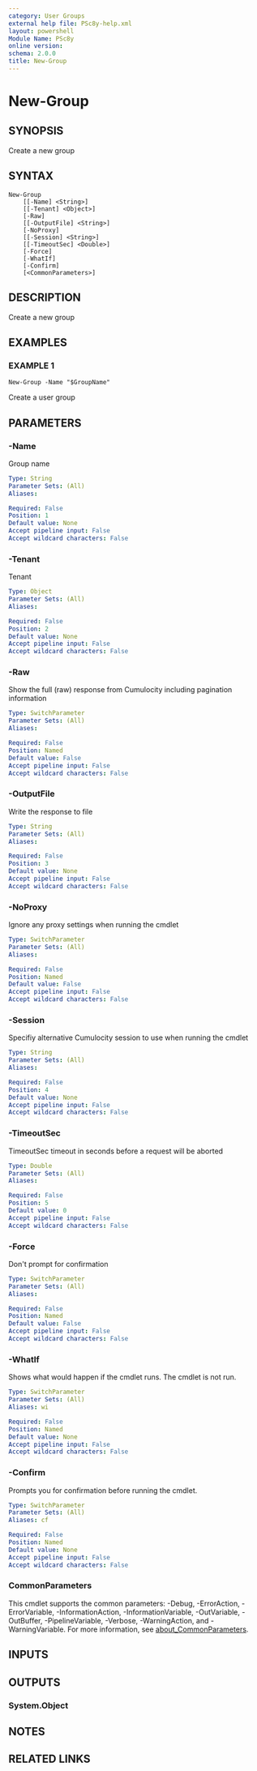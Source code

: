 ```yaml
---
category: User Groups
external help file: PSc8y-help.xml
layout: powershell
Module Name: PSc8y
online version:
schema: 2.0.0
title: New-Group
---
```


# New-Group

## SYNOPSIS
Create a new group

## SYNTAX

```
New-Group
	[[-Name] <String>]
	[[-Tenant] <Object>]
	[-Raw]
	[[-OutputFile] <String>]
	[-NoProxy]
	[[-Session] <String>]
	[[-TimeoutSec] <Double>]
	[-Force]
	[-WhatIf]
	[-Confirm]
	[<CommonParameters>]
```

## DESCRIPTION
Create a new group

## EXAMPLES

### EXAMPLE 1
```
New-Group -Name "$GroupName"
```

Create a user group

## PARAMETERS

### -Name
Group name

```yaml
Type: String
Parameter Sets: (All)
Aliases:

Required: False
Position: 1
Default value: None
Accept pipeline input: False
Accept wildcard characters: False
```

### -Tenant
Tenant

```yaml
Type: Object
Parameter Sets: (All)
Aliases:

Required: False
Position: 2
Default value: None
Accept pipeline input: False
Accept wildcard characters: False
```

### -Raw
Show the full (raw) response from Cumulocity including pagination information

```yaml
Type: SwitchParameter
Parameter Sets: (All)
Aliases:

Required: False
Position: Named
Default value: False
Accept pipeline input: False
Accept wildcard characters: False
```

### -OutputFile
Write the response to file

```yaml
Type: String
Parameter Sets: (All)
Aliases:

Required: False
Position: 3
Default value: None
Accept pipeline input: False
Accept wildcard characters: False
```

### -NoProxy
Ignore any proxy settings when running the cmdlet

```yaml
Type: SwitchParameter
Parameter Sets: (All)
Aliases:

Required: False
Position: Named
Default value: False
Accept pipeline input: False
Accept wildcard characters: False
```

### -Session
Specifiy alternative Cumulocity session to use when running the cmdlet

```yaml
Type: String
Parameter Sets: (All)
Aliases:

Required: False
Position: 4
Default value: None
Accept pipeline input: False
Accept wildcard characters: False
```

### -TimeoutSec
TimeoutSec timeout in seconds before a request will be aborted

```yaml
Type: Double
Parameter Sets: (All)
Aliases:

Required: False
Position: 5
Default value: 0
Accept pipeline input: False
Accept wildcard characters: False
```

### -Force
Don't prompt for confirmation

```yaml
Type: SwitchParameter
Parameter Sets: (All)
Aliases:

Required: False
Position: Named
Default value: False
Accept pipeline input: False
Accept wildcard characters: False
```

### -WhatIf
Shows what would happen if the cmdlet runs.
The cmdlet is not run.

```yaml
Type: SwitchParameter
Parameter Sets: (All)
Aliases: wi

Required: False
Position: Named
Default value: None
Accept pipeline input: False
Accept wildcard characters: False
```

### -Confirm
Prompts you for confirmation before running the cmdlet.

```yaml
Type: SwitchParameter
Parameter Sets: (All)
Aliases: cf

Required: False
Position: Named
Default value: None
Accept pipeline input: False
Accept wildcard characters: False
```

### CommonParameters
This cmdlet supports the common parameters: -Debug, -ErrorAction, -ErrorVariable, -InformationAction, -InformationVariable, -OutVariable, -OutBuffer, -PipelineVariable, -Verbose, -WarningAction, and -WarningVariable. For more information, see [about_CommonParameters](http://go.microsoft.com/fwlink/?LinkID=113216).

## INPUTS

## OUTPUTS

### System.Object
## NOTES

## RELATED LINKS
